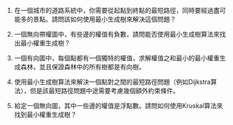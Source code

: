 

1. 在一個城市的道路系統中，你需要從起點到終點的最短路徑，同時要經過盡可能多的景點。請問該如何使用最小生成樹來解決這個問題？

2. 一個無向帶權圖中，有些邊的權值有負數，請問能否使用最小生成樹算法來找出最小權重生成樹？

3. 一個有向圖中，每個點都有一個獨特的權值，求解權值之和最小的最小權重生成森林，並且保證森林中的所有樹都是有向樹。

4. 使用最小生成樹算法來解決一個點對之間的最短路徑問題（例如Dijkstra算法），但是該最短路徑問題中途需要考慮幾個額外約束條件。

5. 給定一個無向圖，其中一些邊的權值是浮點數。請問如何使用Kruskal算法來找到最小權重生成樹？
